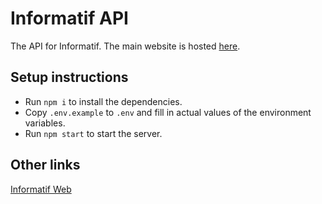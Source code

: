 # Informatif API

The API for Informatif. The main website is hosted [here](https://informatif.netlify.com/).

## Setup instructions

- Run `npm i` to install the dependencies.
- Copy `.env.example` to `.env` and fill in actual values of the environment variables.
- Run `npm start` to start the server.

## Other links

[Informatif Web](https://github.com/informatif/informatif/)
